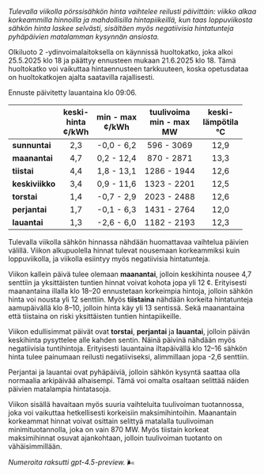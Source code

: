*Tulevalla viikolla pörssisähkön hinta vaihtelee reilusti päivittäin: viikko alkaa korkeammilla hinnoilla ja mahdollisilla hintapiikeillä, kun taas loppuviikosta sähkön hinta laskee selvästi, sisältäen myös negatiivisia hintatunteja pyhäpäivien matalamman kysynnän ansiosta.*

Olkiluoto 2 -ydinvoimalaitoksella on käynnissä huoltokatko, joka alkoi 25.5.2025 klo 18 ja päättyy ennusteen mukaan 21.6.2025 klo 18. Tämä huoltokatko voi vaikuttaa hintaennusteen tarkkuuteen, koska opetusdataa on huoltokatkojen ajalta saatavilla rajallisesti.

Ennuste päivitetty lauantaina klo 09:06.

|          | keski-<br>hinta<br>¢/kWh | min - max<br>¢/kWh | tuulivoima<br>min - max<br>MW | keski-<br>lämpötila<br>°C |
|:---------|:------------------------:|:-------------------:|:----------------------------:|:--------------------------:|
| **sunnuntai**  | 2,3                    | -0,0 - 6,2          | 596 - 3069                   | 12,9                       |
| **maanantai**  | 4,7                    | 0,2 - 12,4          | 870 - 2871                   | 13,3                       |
| **tiistai**    | 4,4                    | 1,8 - 13,1          | 1286 - 1944                  | 12,6                       |
| **keskiviikko**| 3,4                    | 0,9 - 11,6          | 1323 - 2201                  | 12,5                       |
| **torstai**    | 1,4                    | -0,7 - 2,9          | 2023 - 2488                  | 12,6                       |
| **perjantai**  | 1,7                    | -0,1 - 6,3          | 1431 - 2764                  | 12,0                       |
| **lauantai**   | 1,3                    | -2,6 - 6,0          | 1182 - 2193                  | 12,3                       |

Tulevalla viikolla sähkön hinnassa nähdään huomattavaa vaihtelua päivien välillä. Viikon alkupuolella hinnat tulevat nousemaan korkeammiksi kuin loppuviikolla, ja viikolla esiintyy myös negatiivisia hintatunteja.

Viikon kallein päivä tulee olemaan **maanantai**, jolloin keskihinta nousee 4,7 senttiin ja yksittäisten tuntien hinnat voivat kohota jopa yli 12 ¢. Erityisesti maanantaina illalla klo 18–20 ennustetaan korkeimpia hintoja, jolloin sähkön hinta voi nousta yli 12 senttiin. Myös **tiistaina** nähdään korkeita hintatunteja aamupäivällä klo 8–10, jolloin hinta käy yli 13 sentissä. Sekä maanantaina että tiistaina on riski yksittäisten tuntien hintapiikeille.

Viikon edullisimmat päivät ovat **torstai**, **perjantai** ja **lauantai**, jolloin päivän keskihinta pysyttelee alle kahden sentin. Näinä päivinä nähdään myös negatiivisia tuntihintoja. Erityisesti lauantaina iltapäivällä klo 12–16 sähkön hinta tulee painumaan reilusti negatiiviseksi, alimmillaan jopa -2,6 senttiin.

Perjantai ja lauantai ovat pyhäpäiviä, jolloin sähkön kysyntä saattaa olla normaalia arkipäivää alhaisempi. Tämä voi omalta osaltaan selittää näiden päivien matalampia hintatasoja.

Viikon sisällä havaitaan myös suuria vaihteluita tuulivoiman tuotannossa, joka voi vaikuttaa hetkellisesti korkeisiin maksimihintoihin. Maanantain korkeammat hinnat voivat osittain selittyä matalalla tuulivoiman minimituotannolla, joka on vain 870 MW. Myös tiistain korkeat maksimihinnat osuvat ajankohtaan, jolloin tuulivoiman tuotanto on vähäisimmillään.

*Numeroita raksutti gpt-4.5-preview.* 🌬️
